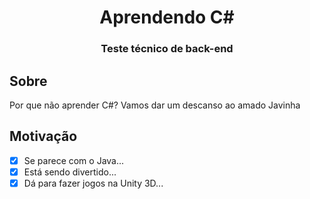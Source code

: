 <h1 align="center">Aprendendo C#</h1>
<h3 align="center">Teste técnico de back-end</h3>

## Sobre
Por que não aprender C#? Vamos dar um descanso ao amado Javinha

## Motivação
- [x] Se parece com o Java...
- [x] Está sendo divertido...
- [x] Dá para fazer jogos na Unity 3D...

